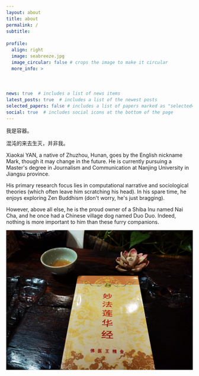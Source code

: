 ```yaml
---
layout: about
title: about
permalink: /
subtitle: 

profile:
  align: right
  image: seabreeze.jpg
  image_circular: false # crops the image to make it circular
  more_info: >
    
    

news: true  # includes a list of news items
latest_posts: true  # includes a list of the newest posts
selected_papers: false # includes a list of papers marked as "selected={true}"
social: true  # includes social icons at the bottom of the page
---
```


<p>我是容器。</p>
<p>混沌的来去生灭，并非我。</p>

Xiaokai YAN, a native of Zhuzhou, Hunan, goes by the English nickname Mark, though it may change in the future. He is currently pursuing a Master's degree in Journalism and Communication at Nanjing University in Jiangsu province.

His primary research focus lies in computational narrative and sociological theories (which often leave him scratching his head). In his spare time, he enjoys exploring Zen Buddhism (don't worry, he's just bragging). 

However, above all else, he is the proud owner of a Shiba Inu named Nai Cha, and he once had a Chinese village dog named Duo Duo. Indeed, nothing is more important to him than these furry companions.

<img src="/assets/img/fahuajing.jpg" align = "middle" width ="800px">
